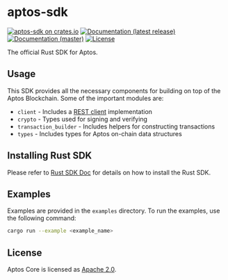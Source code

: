 # aptos-sdk

[![aptos-sdk on crates.io](https://img.shields.io/crates/v/aptos-sdk)](https://crates.io/crates/aptos-sdk)
[![Documentation (latest release)](https://docs.rs/aptos-sdk/badge.svg)](https://docs.rs/aptos-sdk/)
[![Documentation (master)](https://img.shields.io/badge/docs-master-59f)](https://aptos.github.io/aptos/aptos_sdk/)
[![License](https://img.shields.io/badge/license-Apache-green.svg)](https://github.com/aptos-labs/aptos-core/blob/main/LICENSE)

The official Rust SDK for Aptos.

## Usage

This SDK provides all the necessary components for building on top of the Aptos Blockchain. Some of the important modules are:

* `client` - Includes a [REST client](https://aptos.dev/nodes/aptos-api-spec#/) implementation
* `crypto` - Types used for signing and verifying
* `transaction_builder` - Includes helpers for constructing transactions
* `types` - Includes types for Aptos on-chain data structures

## Installing Rust SDK
Please refer to [Rust SDK Doc](https://aptos.dev/sdks/rust-sdk/) for details on how to install the Rust SDK.


## Examples

Examples are provided in the `examples` directory. To run the examples, use the following command:

```bash
cargo run --example <example_name>
```

## License

Aptos Core is licensed as [Apache 2.0](https://github.com/aptos-labs/aptos-core/blob/main/LICENSE).


